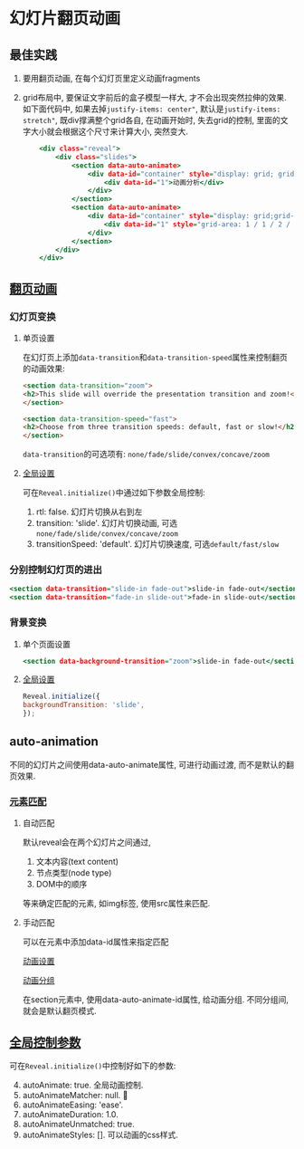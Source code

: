 # 幻灯片翻页动画

## 最佳实践

1. 要用翻页动画, 在每个幻灯页里定义动画fragments

2. grid布局中, 要保证文字前后的盒子模型一样大, 才不会出现突然拉伸的效果. 如下面代码中, 如果去掉`justify-items: center"`, 默认是`justify-items: stretch"`, 既div撑满整个grid各自, 在动画开始时, 失去grid的控制, 里面的文字大小就会根据这个尺寸来计算大小, 突然变大.

    ```htm
        <div class="reveal">
            <div class="slides">
                <section data-auto-animate>
                    <div data-id="container" style="display: grid; grid-template-columns: 1fr;justify-items: center">
                        <div data-id="1">动画分析</div>
                    </div>
                </section>
                <section data-auto-animate>
                    <div data-id="container" style="display: grid;grid-template-columns: 1fr 2fr;justify-items: center">
                        <div data-id="1" style="grid-area: 1 / 1 / 2 / 2;">动画分析</div>
                    </div>
                </section>
            </div>
        </div>
    ```

## [翻页动画](https://revealjs.com/transitions/)

### 幻灯页变换

1. 单页设置


    在幻灯页上添加`data-transition`和`data-transition-speed`属性来控制翻页的动画效果:


    ```html
    <section data-transition="zoom">
    <h2>This slide will override the presentation transition and zoom!</h2>
    </section>

    <section data-transition-speed="fast">
    <h2>Choose from three transition speeds: default, fast or slow!</h2>
    </section>
    ```

    `data-transition`的可选项有: `none/fade/slide/convex/concave/zoom`

2. [全局设置](https://revealjs.com/config/)


    可在`Reveal.initialize()`中通过如下参数全局控制:

    1. rtl: false. 幻灯片切换从右到左
    2. transition: 'slide'. 幻灯片切换动画, 可选`none/fade/slide/convex/concave/zoom`
    3. transitionSpeed: 'default'. 幻灯片切换速度, 可选`default/fast/slow`


### 分别控制幻灯页的进出

```htm
<section data-transition="slide-in fade-out">slide-in fade-out</section>
<section data-transition="fade-in slide-out">fade-in slide-out</section>
```

### 背景变换

1. 单个页面设置

    ```htm
    <section data-background-transition="zoom">slide-in fade-out</section>
    ```

2. [全局设置](https://revealjs.com/config/)

    ```js
    Reveal.initialize({
    backgroundTransition: 'slide',
    });
    ```


## auto-animation


不同的幻灯片之间使用data-auto-animate属性, 可进行动画过渡, 而不是默认的翻页效果.

### [元素匹配](https://revealjs.com/auto-animate/#how-elements-are-matched)

1. 自动匹配

    默认reveal会在两个幻灯片之间通过, 
    1. 文本内容(text content)
    2. 节点类型(node type)
    3. DOM中的顺序

    等来确定匹配的元素, 如img标签, 使用src属性来匹配.


2. 手动匹配

    可以在元素中添加data-id属性来指定匹配


    [动画设置](https://revealjs.com/auto-animate/#animation-settings)


    [动画分组](https://revealjs.com/auto-animate/#auto-animate-id-%26-restart)


    在section元素中, 使用data-auto-animate-id属性, 给动画分组. 不同分组间, 就会是默认翻页模式.




## [全局控制参数](https://revealjs.com/config/)



可在`Reveal.initialize()`中控制好如下的参数:


4. autoAnimate: true. 全局动画控制.
5. autoAnimateMatcher: null. 🔴
6. autoAnimateEasing: 'ease'.
7. autoAnimateDuration: 1.0.
8. autoAnimateUnmatched: true.
10. autoAnimateStyles: []. 可以动画的css样式.













